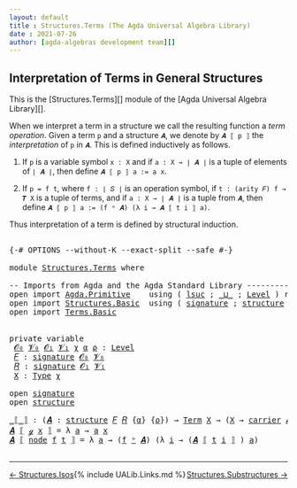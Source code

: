 ```yaml
---
layout: default
title : Structures.Terms (The Agda Universal Algebra Library)
date : 2021-07-26
author: [agda-algebras development team][]
---
```


## <a id="interpretation-of-terms-in-general-structures">Interpretation of Terms in General Structures</a>

This is the [Structures.Terms][] module of the [Agda Universal Algebra Library][].

When we interpret a term in a structure we call the resulting
function a *term operation*. Given a term `p` and a structure `𝑨`,
we denote by `𝑨 ⟦ p ⟧` the *interpretation* of `p` in `𝑨`.
This is defined inductively as follows.

1. If `p` is a variable symbol `x : X` and
   if `a : X → ∣ 𝑨 ∣` is a tuple of elements of `∣ 𝑨 ∣`, then
   define `𝑨 ⟦ p ⟧ a := a x`.

2. If `p = f t`, where `f : ∣ 𝑆 ∣` is an operation symbol,
   if `t : (arity 𝐹) f → 𝑻 X` is a tuple of terms, and
   if `a : X → ∣ 𝑨 ∣` is a tuple from `𝑨`, then
   define `𝑨 ⟦ p ⟧ a := (f ᵒ 𝑨) (λ i → 𝑨 ⟦ t i ⟧ a)`.

Thus interpretation of a term is defined by structural induction.

<pre class="Agda">

<a id="1004" class="Symbol">{-#</a> <a id="1008" class="Keyword">OPTIONS</a> <a id="1016" class="Pragma">--without-K</a> <a id="1028" class="Pragma">--exact-split</a> <a id="1042" class="Pragma">--safe</a> <a id="1049" class="Symbol">#-}</a>

<a id="1054" class="Keyword">module</a> <a id="1061" href="Structures.Terms.html" class="Module">Structures.Terms</a> <a id="1078" class="Keyword">where</a>

<a id="1085" class="Comment">-- Imports from Agda and the Agda Standard Library ---------------------</a>
<a id="1158" class="Keyword">open</a> <a id="1163" class="Keyword">import</a> <a id="1170" href="Agda.Primitive.html" class="Module">Agda.Primitive</a>    <a id="1188" class="Keyword">using</a> <a id="1194" class="Symbol">(</a> <a id="1196" href="Agda.Primitive.html#780" class="Primitive">lsuc</a> <a id="1201" class="Symbol">;</a> <a id="1203" href="Agda.Primitive.html#810" class="Primitive Operator">_⊔_</a> <a id="1207" class="Symbol">;</a> <a id="1209" href="Agda.Primitive.html#597" class="Postulate">Level</a> <a id="1215" class="Symbol">)</a> <a id="1217" class="Keyword">renaming</a> <a id="1226" class="Symbol">(</a> <a id="1228" href="Agda.Primitive.html#326" class="Primitive">Set</a> <a id="1232" class="Symbol">to</a> <a id="1235" class="Primitive">Type</a> <a id="1240" class="Symbol">)</a>
<a id="1242" class="Keyword">open</a> <a id="1247" class="Keyword">import</a> <a id="1254" href="Structures.Basic.html" class="Module">Structures.Basic</a>  <a id="1272" class="Keyword">using</a> <a id="1278" class="Symbol">(</a> <a id="1280" href="Structures.Basic.html#1231" class="Record">signature</a> <a id="1290" class="Symbol">;</a> <a id="1292" href="Structures.Basic.html#1565" class="Record">structure</a> <a id="1302" class="Symbol">;</a> <a id="1304" href="Structures.Basic.html#2197" class="Function Operator">_ᵒ_</a> <a id="1308" class="Symbol">)</a>
<a id="1310" class="Keyword">open</a> <a id="1315" class="Keyword">import</a> <a id="1322" href="Terms.Basic.html" class="Module">Terms.Basic</a>


<a id="1336" class="Keyword">private</a> <a id="1344" class="Keyword">variable</a>
 <a id="1354" href="Structures.Terms.html#1354" class="Generalizable">𝓞₀</a> <a id="1357" href="Structures.Terms.html#1357" class="Generalizable">𝓥₀</a> <a id="1360" href="Structures.Terms.html#1360" class="Generalizable">𝓞₁</a> <a id="1363" href="Structures.Terms.html#1363" class="Generalizable">𝓥₁</a> <a id="1366" href="Structures.Terms.html#1366" class="Generalizable">χ</a> <a id="1368" href="Structures.Terms.html#1368" class="Generalizable">α</a> <a id="1370" href="Structures.Terms.html#1370" class="Generalizable">ρ</a> <a id="1372" class="Symbol">:</a> <a id="1374" href="Agda.Primitive.html#597" class="Postulate">Level</a>
 <a id="1381" href="Structures.Terms.html#1381" class="Generalizable">𝐹</a> <a id="1383" class="Symbol">:</a> <a id="1385" href="Structures.Basic.html#1231" class="Record">signature</a> <a id="1395" href="Structures.Terms.html#1354" class="Generalizable">𝓞₀</a> <a id="1398" href="Structures.Terms.html#1357" class="Generalizable">𝓥₀</a>
 <a id="1402" href="Structures.Terms.html#1402" class="Generalizable">𝑅</a> <a id="1404" class="Symbol">:</a> <a id="1406" href="Structures.Basic.html#1231" class="Record">signature</a> <a id="1416" href="Structures.Terms.html#1360" class="Generalizable">𝓞₁</a> <a id="1419" href="Structures.Terms.html#1363" class="Generalizable">𝓥₁</a>
 <a id="1423" href="Structures.Terms.html#1423" class="Generalizable">X</a> <a id="1425" class="Symbol">:</a> <a id="1427" href="Structures.Terms.html#1235" class="Primitive">Type</a> <a id="1432" href="Structures.Terms.html#1366" class="Generalizable">χ</a>

<a id="1435" class="Keyword">open</a> <a id="1440" href="Structures.Basic.html#1231" class="Module">signature</a>
<a id="1450" class="Keyword">open</a> <a id="1455" href="Structures.Basic.html#1565" class="Module">structure</a>

<a id="_⟦_⟧"></a><a id="1466" href="Structures.Terms.html#1466" class="Function Operator">_⟦_⟧</a> <a id="1471" class="Symbol">:</a> <a id="1473" class="Symbol">(</a><a id="1474" href="Structures.Terms.html#1474" class="Bound">𝑨</a> <a id="1476" class="Symbol">:</a> <a id="1478" href="Structures.Basic.html#1565" class="Record">structure</a> <a id="1488" href="Structures.Terms.html#1381" class="Generalizable">𝐹</a> <a id="1490" href="Structures.Terms.html#1402" class="Generalizable">𝑅</a> <a id="1492" class="Symbol">{</a><a id="1493" href="Structures.Terms.html#1368" class="Generalizable">α</a><a id="1494" class="Symbol">}</a> <a id="1496" class="Symbol">{</a><a id="1497" href="Structures.Terms.html#1370" class="Generalizable">ρ</a><a id="1498" class="Symbol">})</a> <a id="1501" class="Symbol">→</a> <a id="1503" href="Terms.Basic.html#1987" class="Datatype">Term</a> <a id="1508" href="Structures.Terms.html#1423" class="Generalizable">X</a> <a id="1510" class="Symbol">→</a> <a id="1512" class="Symbol">(</a><a id="1513" href="Structures.Terms.html#1423" class="Generalizable">X</a> <a id="1515" class="Symbol">→</a> <a id="1517" href="Structures.Basic.html#1717" class="Field">carrier</a> <a id="1525" href="Structures.Terms.html#1474" class="Bound">𝑨</a><a id="1526" class="Symbol">)</a> <a id="1528" class="Symbol">→</a> <a id="1530" href="Structures.Basic.html#1717" class="Field">carrier</a> <a id="1538" href="Structures.Terms.html#1474" class="Bound">𝑨</a>
<a id="1540" href="Structures.Terms.html#1540" class="Bound">𝑨</a> <a id="1542" href="Structures.Terms.html#1466" class="Function Operator">⟦</a> <a id="1544" href="Terms.Basic.html#2028" class="InductiveConstructor">ℊ</a> <a id="1546" href="Structures.Terms.html#1546" class="Bound">x</a> <a id="1548" href="Structures.Terms.html#1466" class="Function Operator">⟧</a> <a id="1550" class="Symbol">=</a> <a id="1552" class="Symbol">λ</a> <a id="1554" href="Structures.Terms.html#1554" class="Bound">a</a> <a id="1556" class="Symbol">→</a> <a id="1558" href="Structures.Terms.html#1554" class="Bound">a</a> <a id="1560" href="Structures.Terms.html#1546" class="Bound">x</a>
<a id="1562" href="Structures.Terms.html#1562" class="Bound">𝑨</a> <a id="1564" href="Structures.Terms.html#1466" class="Function Operator">⟦</a> <a id="1566" href="Terms.Basic.html#2070" class="InductiveConstructor">node</a> <a id="1571" href="Structures.Terms.html#1571" class="Bound">f</a> <a id="1573" href="Structures.Terms.html#1573" class="Bound">t</a> <a id="1575" href="Structures.Terms.html#1466" class="Function Operator">⟧</a> <a id="1577" class="Symbol">=</a> <a id="1579" class="Symbol">λ</a> <a id="1581" href="Structures.Terms.html#1581" class="Bound">a</a> <a id="1583" class="Symbol">→</a> <a id="1585" class="Symbol">(</a><a id="1586" href="Structures.Terms.html#1571" class="Bound">f</a> <a id="1588" href="Structures.Basic.html#2197" class="Function Operator">ᵒ</a> <a id="1590" href="Structures.Terms.html#1562" class="Bound">𝑨</a><a id="1591" class="Symbol">)</a> <a id="1593" class="Symbol">(λ</a> <a id="1596" href="Structures.Terms.html#1596" class="Bound">i</a> <a id="1598" class="Symbol">→</a> <a id="1600" class="Symbol">(</a><a id="1601" href="Structures.Terms.html#1562" class="Bound">𝑨</a> <a id="1603" href="Structures.Terms.html#1466" class="Function Operator">⟦</a> <a id="1605" href="Structures.Terms.html#1573" class="Bound">t</a> <a id="1607" href="Structures.Terms.html#1596" class="Bound">i</a> <a id="1609" href="Structures.Terms.html#1466" class="Function Operator">⟧</a> <a id="1611" class="Symbol">)</a> <a id="1613" href="Structures.Terms.html#1581" class="Bound">a</a><a id="1614" class="Symbol">)</a>

</pre>

--------------------------------

<span style="float:left;">[← Structures.Isos](Structures.Isos.html)</span>
<span style="float:right;">[Structures.Substructures →](Structures.Substructures.html)</span>

{% include UALib.Links.md %}

[agda-algebras development team]: https://github.com/ualib/agda-algebras#the-agda-algebras-development-team


